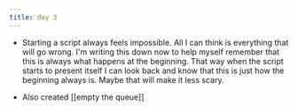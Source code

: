 ```yaml
---
title: day 3
---
```


* Starting a script always feels impossible. All I can think is everything that will go wrong. I'm writing this down now to help myself remember that this is always what happens at the beginning. That way when the script starts to present itself I can look back and know that this is just how the beginning always is. Maybe that will make it less scary. 

* Also created [[empty the queue]]